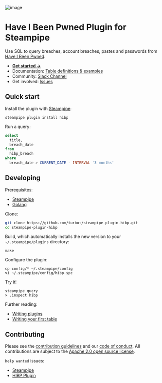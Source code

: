 ![image](https://hub.steampipe.io/images/plugins/turbot/hibp-social-graphic.png)

# Have I Been Pwned Plugin for Steampipe

Use SQL to query breaches, account breaches, pastes and passwords from [Have I Been Pwned](https://haveibeenpwned.com/).

- **[Get started →](https://hub.steampipe.io/plugins/turbot/hibp)**
- Documentation: [Table definitions & examples](https://hub.steampipe.io/plugins/turbot/hibp/tables)
- Community: [Slack Channel](https://steampipe.io/community/join)
- Get involved: [Issues](https://github.com/turbot/steampipe-plugin-hibp/issues)

## Quick start

Install the plugin with [Steampipe](https://steampipe.io):

```shell
steampipe plugin install hibp
```

Run a query:

```sql
select
  title,
  breach_date
from
  hibp_breach
where
  breach_date > CURRENT_DATE - INTERVAL '3 months'
```

## Developing

Prerequisites:

- [Steampipe](https://steampipe.io/downloads)
- [Golang](https://golang.org/doc/install)

Clone:

```sh
git clone https://github.com/turbot/steampipe-plugin-hibp.git
cd steampipe-plugin-hibp
```

Build, which automatically installs the new version to your `~/.steampipe/plugins` directory:

```
make
```

Configure the plugin:

```
cp config/* ~/.steampipe/config
vi ~/.steampipe/config/hibp.spc
```

Try it!

```
steampipe query
> .inspect hibp
```

Further reading:

- [Writing plugins](https://steampipe.io/docs/develop/writing-plugins)
- [Writing your first table](https://steampipe.io/docs/develop/writing-your-first-table)

## Contributing

Please see the [contribution guidelines](https://github.com/turbot/steampipe/blob/main/CONTRIBUTING.md) and our [code of conduct](https://github.com/turbot/steampipe/blob/main/CODE_OF_CONDUCT.md). All contributions are subject to the [Apache 2.0 open source license](https://github.com/turbot/steampipe-plugin-hibp/blob/main/LICENSE).

`help wanted` issues:

- [Steampipe](https://github.com/turbot/steampipe/labels/help%20wanted)
- [HIBP Plugin](https://github.com/turbot/steampipe-plugin-hibp/labels/help%20wanted)
